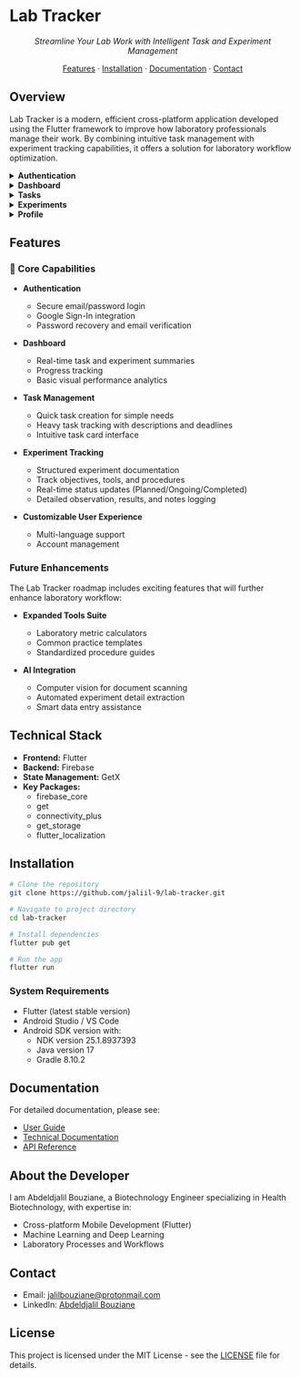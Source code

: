 # Lab Tracker

<div align="center">
    
*Streamline Your Lab Work with Intelligent Task and Experiment Management*

[Features](#features) · [Installation](#installation) · [Documentation](#documentation) · [Contact](#contact)

</div>

## Overview

Lab Tracker is a modern, efficient cross-platform application developed using the Flutter framework to improve how laboratory professionals manage their work. By combining intuitive task management with experiment tracking capabilities, it offers a solution for laboratory workflow optimization.

<details>
<summary><strong>Authentication</strong></summary>

<div align="center">
  <img src="https://github.com/jaliil-9/lab-tracker/blob/main/assets/screenshots/authentication/Screenshot_2025-01-18-09-54-28-478_com.example.lab_tracker_app.jpg" alt="Authentication 1" width="200">
  <img src="https://github.com/jaliil-9/lab-tracker/blob/main/assets/screenshots/authentication/Screenshot_2025-01-18-09-54-38-249_com.example.lab_tracker_app.jpg" alt="Authentication 2" width="200">
  <img src="https://github.com/jaliil-9/lab-tracker/blob/main/assets/screenshots/authentication/Screenshot_2025-01-18-09-54-33-567_com.example.lab_tracker_app.jpg" alt="Authentication 3" width="200">
</div>

</details>

<details>
<summary><strong>Dashboard</strong></summary>

<div align="center">
  <img src="https://github.com/jaliil-9/lab-tracker/blob/main/assets/screenshots/dashboard/Screenshot_2025-01-18-09-55-24-481_com.example.lab_tracker_app.jpg" alt="Dashboard 1" width="150">
  <img src="https://github.com/jaliil-9/lab-tracker/blob/main/assets/screenshots/dashboard/Screenshot_2025-01-18-09-55-28-234_com.example.lab_tracker_app.jpg" alt="Dashboard 2" width="150">
</div>

</details>

<details>
<summary><strong>Tasks</strong></summary>

<div align="center">
  <img src="https://github.com/jaliil-9/lab-tracker/blob/main/assets/screenshots/task%20managemnet/Screenshot_2025-01-18-09-55-32-889_com.example.lab_tracker_app.jpg" alt="Task 1" width="200">
  <img src="https://github.com/jaliil-9/lab-tracker/blob/main/assets/screenshots/task%20managemnet/Screenshot_2025-01-18-09-55-37-537_com.example.lab_tracker_app.jpg" alt="Task 2" width="200">
  <img src="https://github.com/jaliil-9/lab-tracker/blob/main/assets/screenshots/task%20managemnet/Screenshot_2025-01-18-09-55-43-046_com.example.lab_tracker_app.jpg" alt="Task 3" width="200">
</div>

</details>

<details>
<summary><strong>Experiments</strong></summary>

<div align="center">
  <img src="https://github.com/jaliil-9/lab-tracker/blob/main/assets/screenshots/experiment%20managemnet/Screenshot_2025-01-18-09-55-55-662_com.example.lab_tracker_app.jpg" alt="Experiment 1" width="200">
  <img src="https://github.com/jaliil-9/lab-tracker/blob/main/assets/screenshots/experiment%20managemnet/Screenshot_2025-01-18-09-56-04-399_com.example.lab_tracker_app.jpg" alt="Experiment 2" width="200">
  <img src="https://github.com/jaliil-9/lab-tracker/blob/main/assets/screenshots/experiment%20managemnet/Screenshot_2025-01-18-09-56-07-470_com.example.lab_tracker_app.jpg" alt="Experiment 3" width="200">
  <img src="https://github.com/jaliil-9/lab-tracker/blob/main/assets/screenshots/experiment%20managemnet/Screenshot_2025-01-18-09-56-11-933_com.example.lab_tracker_app.jpg" alt="Experiment 4" width="200">
</div>

</details>

<details>
<summary><strong>Profile</strong></summary>

<div align="center">
  <img src="https://github.com/jaliil-9/lab-tracker/blob/main/assets/screenshots/profile/Screenshot_2025-01-18-09-56-14-340_com.example.lab_tracker_app.jpg" alt="Profile 1" width="200">
  <img src="https://github.com/jaliil-9/lab-tracker/blob/main/assets/screenshots/profile/Screenshot_2025-01-18-09-56-19-360_com.example.lab_tracker_app.jpg" alt="Profile 2" width="200">
  <img src="https://github.com/jaliil-9/lab-tracker/blob/main/assets/screenshots/profile/Screenshot_2025-01-18-09-56-22-289_com.example.lab_tracker_app.jpg" alt="Profile 3" width="200">
  <img src="https://github.com/jaliil-9/lab-tracker/blob/main/assets/screenshots/profile/Screenshot_2025-01-18-09-56-25-900_com.example.lab_tracker_app.jpg" alt="Profile 4" width="200">
</div>

</details>




## Features

### 🔬 Core Capabilities

- **Authentication**
  - Secure email/password login
  - Google Sign-In integration
  - Password recovery and email verification

- **Dashboard**
  - Real-time task and experiment summaries
  - Progress tracking
  - Basic visual performance analytics

- **Task Management**
  - Quick task creation for simple needs
  - Heavy task tracking with descriptions and deadlines
  - Intuitive task card interface

- **Experiment Tracking**
  - Structured experiment documentation
  - Track objectives, tools, and procedures
  - Real-time status updates (Planned/Ongoing/Completed)
  - Detailed observation, results, and notes logging

- **Customizable User Experience**
  - Multi-language support
  - Account management

### Future Enhancements

The Lab Tracker roadmap includes exciting features that will further enhance laboratory workflow:

- **Expanded Tools Suite**
  - Laboratory metric calculators
  - Common practice templates
  - Standardized procedure guides

- **AI Integration**
  - Computer vision for document scanning
  - Automated experiment detail extraction
  - Smart data entry assistance

## Technical Stack

- **Frontend:** Flutter
- **Backend:** Firebase
- **State Management:** GetX
- **Key Packages:**
  - firebase_core
  - get
  - connectivity_plus
  - get_storage
  - flutter_localization

## Installation

```bash
# Clone the repository
git clone https://github.com/jaliil-9/lab-tracker.git

# Navigate to project directory
cd lab-tracker

# Install dependencies
flutter pub get

# Run the app
flutter run
```

### System Requirements

- Flutter (latest stable version)
- Android Studio / VS Code
- Android SDK version with:
  - NDK version 25.1.8937393
  - Java version 17
  - Gradle 8.10.2

## Documentation

For detailed documentation, please see:
- [User Guide](docs/USER_GUIDE.md)
- [Technical Documentation](docs/TECHNICAL.md)
- [API Reference](docs/API.md)

## About the Developer

I am Abdeldjalil Bouziane, a Biotechnology Engineer specializing in Health Biotechnology, with expertise in:
- Cross-platform Mobile Development (Flutter)
- Machine Learning and Deep Learning
- Laboratory Processes and Workflows

## Contact

- Email: jalilbouziane@protonmail.com
- LinkedIn: [Abdeldjalil Bouziane](https://www.linkedin.com/in/abdeldjalil-bouziane-0a7079288/)

## License

This project is licensed under the MIT License - see the [LICENSE](LICENSE) file for details.
